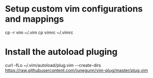 # Setup custom vim configurations and mappings
cp -r vim ~/.vim
cp vimrc ~/.vimrc

# Install the autoload pluging 
curl -fLo ~/.vim/autoload/plug.vim --create-dirs \
https://raw.githubusercontent.com/junegunn/vim-plug/master/plug.vim
